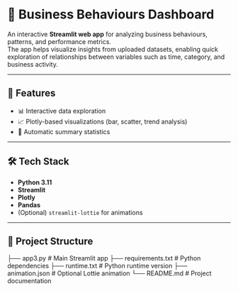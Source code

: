 # 🧠 Business Behaviours Dashboard

An interactive **Streamlit web app** for analyzing business behaviours, patterns, and performance metrics.  
The app helps visualize insights from uploaded datasets, enabling quick exploration of relationships between variables such as time, category, and business activity.

---


## 🧩 Features
- 📊 Interactive data exploration
- 📈 Plotly-based visualizations (bar, scatter, trend analysis)
- 🧮 Automatic summary statistics

---

## 🛠️ Tech Stack
- **Python 3.11**
- **Streamlit**
- **Plotly**
- **Pandas**
- (Optional) `streamlit-lottie` for animations

---

## 📂 Project Structure
├── app3.py # Main Streamlit app
├── requirements.txt # Python dependencies
├── runtime.txt # Python runtime version
├── animation.json # Optional Lottie animation
└── README.md # Project documentation
